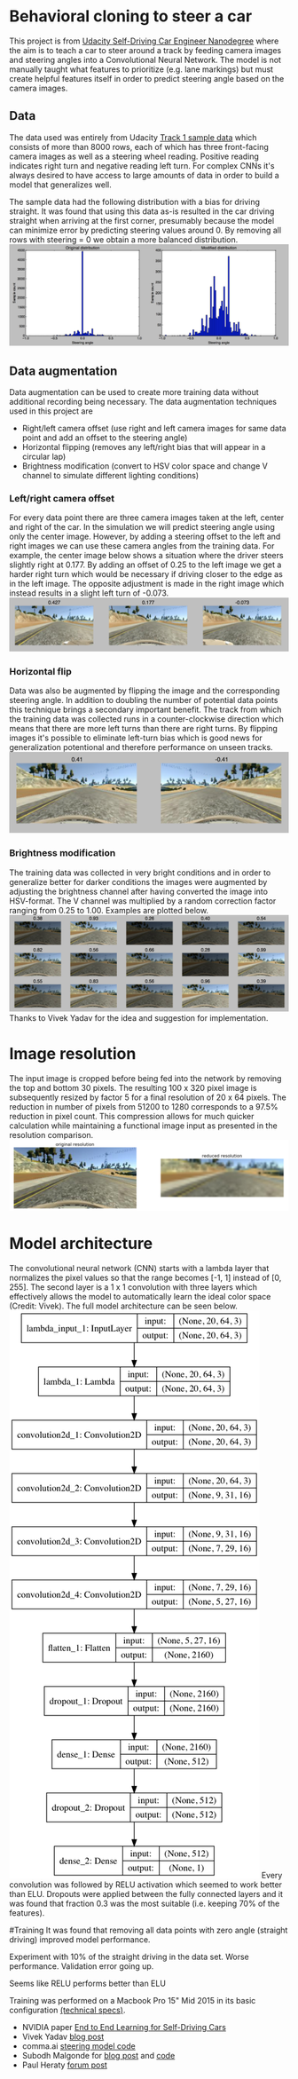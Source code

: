 

# Behavioral cloning to steer a car
This project is from [Udacity Self-Driving Car Engineer Nanodegree](https://www.udacity.com/drive) where the aim
is to teach a car to steer around a track by feeding camera images and steering angles into a Convolutional Neural Network.
 The model is not manually taught what features to prioritize (e.g. lane markings) but must create helpful features itself
 in order to predict steering angle based on the camera images.

## Data
The data used was entirely from Udacity 
[Track 1 sample data](https://d17h27t6h515a5.cloudfront.net/topher/2016/December/584f6edd_data/data.zip) which consists
of more than 8000 rows, each of which has three front-facing camera images as well as a steering wheel reading.
Positive reading indicates right turn and negative reading left turn. For complex CNNs it's always desired to
have access to large amounts of data in order to build a model that generalizes well.
 
  The sample data had the following distribution with a bias for driving straight. It was found that using this data as-is resulted in the car
  driving straight when arriving at the first corner, presumably because the model can minimize error
  by predicting steering values around 0. By removing all rows with steering = 0 we obtain a more balanced distribution.
  ![Steering distribution](img/figure_7.png)
 
## Data augmentation
Data augmentation can be used to create more training data without additional recording being necessary. The data
augmentation techniques used in this project are
- Right/left camera offset (use right and left camera images for same data point and add an offset to the steering angle)
- Horizontal flipping (removes any left/right bias that will appear in a circular lap)
- Brightness modification (convert to HSV color space and change V channel to simulate different lighting conditions)

### Left/right camera offset
For every data point there are three camera images taken at the left, center and right of the car.
In the simulation we will predict steering angle using only the center image. However, by adding a steering offset
to the left and right images we can use these camera angles from the training data. For example, the center image below
 shows a situation where the driver steers slightly right at 0.177. By adding an offset of 0.25 to the left image we
 get a harder right turn which would be necessary if driving closer to the edge as in the left image. The opposite
 adjustment is made in the right image which instead results in a slight left turn of -0.073. 
![Steering offset left/right](img/figure_3.png)

### Horizontal flip
Data was also be augmented by flipping the image and the corresponding steering angle. In addition to doubling the number
 of potential data points this technique brings a secondary important benefit. The track from which the training data was collected
 runs in a counter-clockwise direction which means that there are more left turns than there are right turns.
 By flipping images it's possible to eliminate left-turn bias which is good news for generalization potentional and therefore
   performance on unseen tracks.
![Horizontal flipping](img/figure_4.png)

### Brightness modification
The training data was collected in very bright conditions and in order to generalize better for darker conditions the images
were augmented by adjusting the brightness channel after having converted the image into HSV-format. The V channel was
multiplied by a random correction factor ranging from 0.25 to 1.00. Examples are plotted below.
![Brightness modification](img/figure_6.png)
Thanks to Vivek Yadav for the idea and suggestion for implementation.
 
# Image resolution
The input image is cropped before being fed into the network by removing the top and bottom 30 pixels.
The resulting 100 x 320 pixel image is subsequently resized by factor 5 for a final resolution of 20 x 64 pixels.
The reduction in number of pixels from 51200 to 1280 corresponds to a 97.5% reduction in pixel count. This compression
allows for much quicker calculation while maintaining a functional image input as presented in the resolution comparison.
![Resolution reduction](img/figure_8.png)

# Model architecture
The convolutional neural network (CNN) starts with a lambda layer that normalizes the pixel values so that the range
becomes [-1, 1] instead of [0, 255]. The second layer is a 1 x 1 convolution with three layers which
effectively allows the model to automatically learn the ideal color space (Credit: Vivek). The full model architecture
can be seen below.
![Model architecture](outputs/model.png)
Every convolution was followed by RELU activation which seemed to work better than ELU.
Dropouts were applied between the fully connected layers and it was found that fraction 0.3 was the most suitable
  (i.e. keeping 70% of the features).
 
#Training
It was found that removing all data points with zero angle (straight driving) improved model performance.


Experiment with 10% of the straight driving in the data set. Worse performance. Validation error going up.

Seems like RELU performs better than ELU

Training was performed on a Macbook Pro 15" Mid 2015 in its basic configuration [(technical specs)](https://support.apple.com/kb/SP719).


- NVIDIA paper [End to End Learning for Self-Driving Cars](http://images.nvidia.com/content/tegra/automotive/images/2016/solutions/pdf/end-to-end-dl-using-px.pdf)
- Vivek Yadav [blog post](https://chatbotslife.com/using-augmentation-to-mimic-human-driving-496b569760a9#.1nbgoagsm)
- comma.ai [steering model code](https://github.com/commaai/research/blob/master/train_steering_model.py)
- Subodh Malgonde for [blog post](https://medium.com/@subodh.malgonde/teaching-a-car-to-mimic-your-driving-behaviour-c1f0ae543686#.ndr91eurb) and [code](https://github.com/subodh-malgonde/behavioral-cloning)
- Paul Heraty [forum post](https://carnd-forums.udacity.com/cq/viewquestion.action?id=26214464&questionTitle=behavioral-cloning-cheatsheet)


